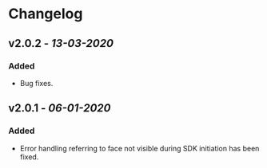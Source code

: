 # Changelog

## **v2.0.2** - *13-03-2020*

### Added
- Bug fixes.

## **v2.0.1** - *06-01-2020*

### Added
- Error handling referring to face not visible during SDK initiation has been fixed.
